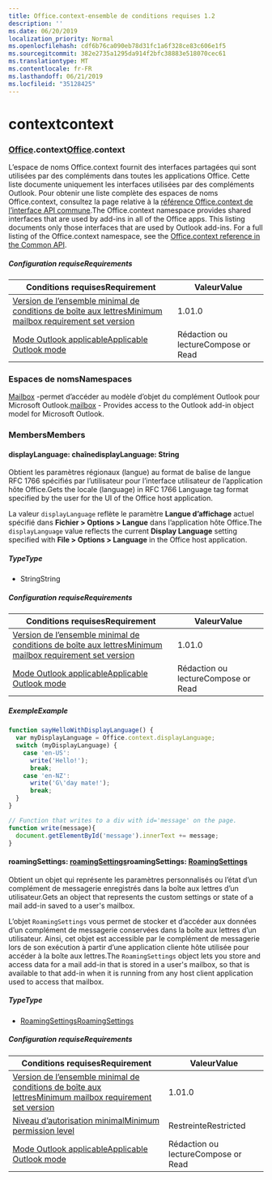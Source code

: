 ```yaml
---
title: Office.context-ensemble de conditions requises 1.2
description: ''
ms.date: 06/20/2019
localization_priority: Normal
ms.openlocfilehash: cdf6b76ca090eb78d31fc1a6f328ce83c606e1f5
ms.sourcegitcommit: 382e2735a1295da914f2bfc38883e518070cec61
ms.translationtype: MT
ms.contentlocale: fr-FR
ms.lasthandoff: 06/21/2019
ms.locfileid: "35128425"
---
```

# <a name="context"></a><span data-ttu-id="48f31-102">context</span><span class="sxs-lookup"><span data-stu-id="48f31-102">context</span></span>

### <a name="officeofficemdcontext"></a><span data-ttu-id="48f31-103">[Office](Office.md).context</span><span class="sxs-lookup"><span data-stu-id="48f31-103">[Office](Office.md).context</span></span>

<span data-ttu-id="48f31-p101">L’espace de noms Office.context fournit des interfaces partagées qui sont utilisées par des compléments dans toutes les applications Office. Cette liste documente uniquement les interfaces utilisées par des compléments Outlook. Pour obtenir une liste complète des espaces de noms Office.context, consultez la page relative à la [référence Office.context de l’interface API commune](/javascript/api/office/office.context).</span><span class="sxs-lookup"><span data-stu-id="48f31-p101">The Office.context namespace provides shared interfaces that are used by add-ins in all of the Office apps. This listing documents only those interfaces that are used by Outlook add-ins. For a full listing of the Office.context namespace, see the [Office.context reference in the Common API](/javascript/api/office/office.context).</span></span>


##### <a name="requirements"></a><span data-ttu-id="48f31-106">Configuration requise</span><span class="sxs-lookup"><span data-stu-id="48f31-106">Requirements</span></span>

|<span data-ttu-id="48f31-107">Conditions requises</span><span class="sxs-lookup"><span data-stu-id="48f31-107">Requirement</span></span>| <span data-ttu-id="48f31-108">Valeur</span><span class="sxs-lookup"><span data-stu-id="48f31-108">Value</span></span>|
|---|---|
|[<span data-ttu-id="48f31-109">Version de l’ensemble minimal de conditions de boîte aux lettres</span><span class="sxs-lookup"><span data-stu-id="48f31-109">Minimum mailbox requirement set version</span></span>](/office/dev/add-ins/reference/requirement-sets/outlook-api-requirement-sets)| <span data-ttu-id="48f31-110">1.0</span><span class="sxs-lookup"><span data-stu-id="48f31-110">1.0</span></span>|
|[<span data-ttu-id="48f31-111">Mode Outlook applicable</span><span class="sxs-lookup"><span data-stu-id="48f31-111">Applicable Outlook mode</span></span>](/outlook/add-ins/#extension-points)| <span data-ttu-id="48f31-112">Rédaction ou lecture</span><span class="sxs-lookup"><span data-stu-id="48f31-112">Compose or Read</span></span>|

### <a name="namespaces"></a><span data-ttu-id="48f31-113">Espaces de noms</span><span class="sxs-lookup"><span data-stu-id="48f31-113">Namespaces</span></span>

<span data-ttu-id="48f31-114">[Mailbox](office.context.mailbox.md) -permet d’accéder au modèle d’objet du complément Outlook pour Microsoft Outlook.</span><span class="sxs-lookup"><span data-stu-id="48f31-114">[mailbox](office.context.mailbox.md) - Provides access to the Outlook add-in object model for Microsoft Outlook.</span></span>

### <a name="members"></a><span data-ttu-id="48f31-115">Members</span><span class="sxs-lookup"><span data-stu-id="48f31-115">Members</span></span>

#### <a name="displaylanguage-string"></a><span data-ttu-id="48f31-116">displayLanguage: chaîne</span><span class="sxs-lookup"><span data-stu-id="48f31-116">displayLanguage: String</span></span>

<span data-ttu-id="48f31-117">Obtient les paramètres régionaux (langue) au format de balise de langue RFC 1766 spécifiés par l’utilisateur pour l’interface utilisateur de l’application hôte Office.</span><span class="sxs-lookup"><span data-stu-id="48f31-117">Gets the locale (language) in RFC 1766 Language tag format specified by the user for the UI of the Office host application.</span></span>

<span data-ttu-id="48f31-118">La valeur `displayLanguage` reflète le paramètre **Langue d’affichage** actuel spécifié dans **Fichier > Options > Langue** dans l’application hôte Office.</span><span class="sxs-lookup"><span data-stu-id="48f31-118">The `displayLanguage` value reflects the current **Display Language** setting specified with **File > Options > Language** in the Office host application.</span></span>

##### <a name="type"></a><span data-ttu-id="48f31-119">Type</span><span class="sxs-lookup"><span data-stu-id="48f31-119">Type</span></span>

*   <span data-ttu-id="48f31-120">String</span><span class="sxs-lookup"><span data-stu-id="48f31-120">String</span></span>

##### <a name="requirements"></a><span data-ttu-id="48f31-121">Configuration requise</span><span class="sxs-lookup"><span data-stu-id="48f31-121">Requirements</span></span>

|<span data-ttu-id="48f31-122">Conditions requises</span><span class="sxs-lookup"><span data-stu-id="48f31-122">Requirement</span></span>| <span data-ttu-id="48f31-123">Valeur</span><span class="sxs-lookup"><span data-stu-id="48f31-123">Value</span></span>|
|---|---|
|[<span data-ttu-id="48f31-124">Version de l’ensemble minimal de conditions de boîte aux lettres</span><span class="sxs-lookup"><span data-stu-id="48f31-124">Minimum mailbox requirement set version</span></span>](/office/dev/add-ins/reference/requirement-sets/outlook-api-requirement-sets)| <span data-ttu-id="48f31-125">1.0</span><span class="sxs-lookup"><span data-stu-id="48f31-125">1.0</span></span>|
|[<span data-ttu-id="48f31-126">Mode Outlook applicable</span><span class="sxs-lookup"><span data-stu-id="48f31-126">Applicable Outlook mode</span></span>](/outlook/add-ins/#extension-points)| <span data-ttu-id="48f31-127">Rédaction ou lecture</span><span class="sxs-lookup"><span data-stu-id="48f31-127">Compose or Read</span></span>|

##### <a name="example"></a><span data-ttu-id="48f31-128">Exemple</span><span class="sxs-lookup"><span data-stu-id="48f31-128">Example</span></span>

```javascript
function sayHelloWithDisplayLanguage() {
  var myDisplayLanguage = Office.context.displayLanguage;
  switch (myDisplayLanguage) {
    case 'en-US':
      write('Hello!');
      break;
    case 'en-NZ':
      write('G\'day mate!');
      break;
  }
}

// Function that writes to a div with id='message' on the page.
function write(message){
  document.getElementById('message').innerText += message;
}
```

#### <a name="roamingsettings-roamingsettingsjavascriptapioutlook12officeroamingsettings"></a><span data-ttu-id="48f31-129">roamingSettings: [roamingSettings](/javascript/api/outlook_1_2/office.RoamingSettings)</span><span class="sxs-lookup"><span data-stu-id="48f31-129">roamingSettings: [RoamingSettings](/javascript/api/outlook_1_2/office.RoamingSettings)</span></span>

<span data-ttu-id="48f31-130">Obtient un objet qui représente les paramètres personnalisés ou l’état d’un complément de messagerie enregistrés dans la boîte aux lettres d’un utilisateur.</span><span class="sxs-lookup"><span data-stu-id="48f31-130">Gets an object that represents the custom settings or state of a mail add-in saved to a user's mailbox.</span></span>

<span data-ttu-id="48f31-131">L’objet `RoamingSettings` vous permet de stocker et d’accéder aux données d’un complément de messagerie conservées dans la boîte aux lettres d’un utilisateur. Ainsi, cet objet est accessible par le complément de messagerie lors de son exécution à partir d’une application cliente hôte utilisée pour accéder à la boîte aux lettres.</span><span class="sxs-lookup"><span data-stu-id="48f31-131">The `RoamingSettings` object lets you store and access data for a mail add-in that is stored in a user's mailbox, so that is available to that add-in when it is running from any host client application used to access that mailbox.</span></span>

##### <a name="type"></a><span data-ttu-id="48f31-132">Type</span><span class="sxs-lookup"><span data-stu-id="48f31-132">Type</span></span>

*   [<span data-ttu-id="48f31-133">RoamingSettings</span><span class="sxs-lookup"><span data-stu-id="48f31-133">RoamingSettings</span></span>](/javascript/api/outlook_1_2/office.RoamingSettings)

##### <a name="requirements"></a><span data-ttu-id="48f31-134">Configuration requise</span><span class="sxs-lookup"><span data-stu-id="48f31-134">Requirements</span></span>

|<span data-ttu-id="48f31-135">Conditions requises</span><span class="sxs-lookup"><span data-stu-id="48f31-135">Requirement</span></span>| <span data-ttu-id="48f31-136">Valeur</span><span class="sxs-lookup"><span data-stu-id="48f31-136">Value</span></span>|
|---|---|
|[<span data-ttu-id="48f31-137">Version de l’ensemble minimal de conditions de boîte aux lettres</span><span class="sxs-lookup"><span data-stu-id="48f31-137">Minimum mailbox requirement set version</span></span>](/office/dev/add-ins/reference/requirement-sets/outlook-api-requirement-sets)| <span data-ttu-id="48f31-138">1.0</span><span class="sxs-lookup"><span data-stu-id="48f31-138">1.0</span></span>|
|[<span data-ttu-id="48f31-139">Niveau d’autorisation minimal</span><span class="sxs-lookup"><span data-stu-id="48f31-139">Minimum permission level</span></span>](/outlook/add-ins/understanding-outlook-add-in-permissions)| <span data-ttu-id="48f31-140">Restreinte</span><span class="sxs-lookup"><span data-stu-id="48f31-140">Restricted</span></span>|
|[<span data-ttu-id="48f31-141">Mode Outlook applicable</span><span class="sxs-lookup"><span data-stu-id="48f31-141">Applicable Outlook mode</span></span>](/outlook/add-ins/#extension-points)| <span data-ttu-id="48f31-142">Rédaction ou lecture</span><span class="sxs-lookup"><span data-stu-id="48f31-142">Compose or Read</span></span>|
